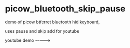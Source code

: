 # picow_bluetooth_skip_pause

demo of picow btferret bluetooth hid keyboard,

uses pause and skip add for youtube

youtube demo -----> 

